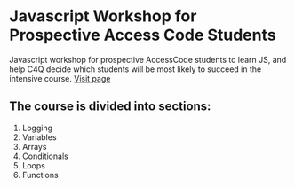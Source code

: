 # Javascript Workshop for Prospective Access Code Students

Javascript workshop for prospective AccessCode students to learn JS, and help C4Q decide which students will be most likely to succeed in the intensive course. [Visit page](http://c4q.github.io/accesscode-apply-jsworkshop/index.html)


## The course is divided into sections:

1. Logging
1. Variables
1. Arrays
1. Conditionals
1. Loops
1. Functions

